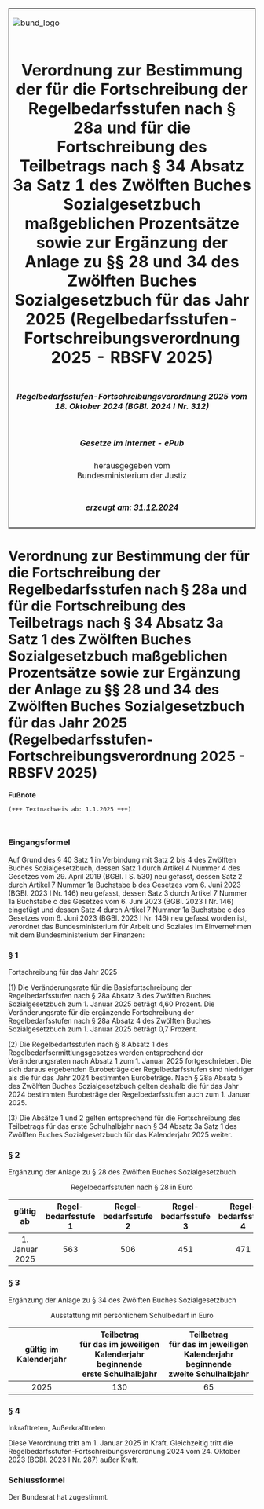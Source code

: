 <span id="DECKBLATT.html"></span>

<table border="0" frame="border" width="100%">

<tr valign="top">

<td align="left">

![bund\_logo](BfJ_2021_Web_de_de.gif)

</td>

<td align="right">

 

</td>

</tr>

<tr align="center" valign="middle">

<td colspan="2">

# Verordnung zur Bestimmung der für die Fortschreibung der Regelbedarfsstufen nach § 28a und für die Fortschreibung des Teilbetrags nach § 34 Absatz 3a Satz 1 des Zwölften Buches Sozialgesetzbuch maßgeblichen Prozentsätze sowie zur Ergänzung der Anlage zu §§ 28 und 34 des Zwölften Buches Sozialgesetzbuch für das Jahr 2025 (Regelbedarfsstufen-Fortschreibungsverordnung 2025 - RBSFV 2025)

</td>

</tr>

<tr align="center" valign="middle">

<td colspan="2">

##### Regelbedarfsstufen-Fortschreibungsverordnung 2025 vom 18. Oktober 2024 (BGBl. 2024 I Nr. 312)

</td>

</tr>

<tr align="center" valign="middle">

<td colspan="2">

  
  

##### Gesetze im Internet - ePub  
  
herausgegeben vom  
Bundesministerium der Justiz

</td>

</tr>

<tr align="center" valign="bottom">

<td colspan="2">

  
  

##### erzeugt am: 31.12.2024

</td>

</tr>

</table>

<span id="BJNR1380A0024.html"></span>

# Verordnung zur Bestimmung der für die Fortschreibung der Regelbedarfsstufen nach § 28a und für die Fortschreibung des Teilbetrags nach § 34 Absatz 3a Satz 1 des Zwölften Buches Sozialgesetzbuch maßgeblichen Prozentsätze sowie zur Ergänzung der Anlage zu §§ 28 und 34 des Zwölften Buches Sozialgesetzbuch für das Jahr 2025 (Regelbedarfsstufen-Fortschreibungsverordnung 2025 - RBSFV 2025)

<div>

  
**Fußnote**

<div class="jnhtml">

<div>

<div class="jurAbsatz">

  

``` 
(+++ Textnachweis ab: 1.1.2025 +++)

 
```

</div>

</div>

</div>

</div>

<span id="BJNR1380A0024BJNE000100000.html"></span>

### Eingangsformel  

<div>

<div class="jnhtml">

<div>

<div class="jurAbsatz">

Auf Grund des § 40 Satz 1 in Verbindung mit Satz 2 bis 4 des Zwölften
Buches Sozialgesetzbuch, dessen Satz 1 durch Artikel 4 Nummer 4 des
Gesetzes vom 29. April 2019 (BGBl. I S. 530) neu gefasst, dessen Satz 2
durch Artikel 7 Nummer 1a Buchstabe b des Gesetzes vom 6. Juni 2023
(BGBl. 2023 I Nr. 146) neu gefasst, dessen Satz 3 durch Artikel 7 Nummer
1a Buchstabe c des Gesetzes vom 6. Juni 2023 (BGBl. 2023 I Nr. 146)
eingefügt und dessen Satz 4 durch Artikel 7 Nummer 1a Buchstabe c des
Gesetzes vom 6. Juni 2023 (BGBl. 2023 I Nr. 146) neu gefasst worden ist,
verordnet das Bundesministerium für Arbeit und Soziales im Einvernehmen
mit dem Bundesministerium der Finanzen:

</div>

</div>

</div>

</div>

<span id="BJNR1380A0024BJNE000200000.html"></span>

### § 1  
Fortschreibung für das Jahr 2025

<div>

<div class="jnhtml">

<div>

<div class="jurAbsatz">

(1) Die Veränderungsrate für die Basisfortschreibung der
Regelbedarfsstufen nach § 28a Absatz 3 des Zwölften Buches
Sozialgesetzbuch zum 1. Januar 2025 beträgt 4,60 Prozent. Die
Veränderungsrate für die ergänzende Fortschreibung der
Regelbedarfsstufen nach § 28a Absatz 4 des Zwölften Buches
Sozialgesetzbuch zum 1. Januar 2025 beträgt 0,7 Prozent.

</div>

<div class="jurAbsatz">

(2) Die Regelbedarfsstufen nach § 8 Absatz 1 des
Regelbedarfsermittlungsgesetzes werden entsprechend der
Veränderungsraten nach Absatz 1 zum 1. Januar 2025 fortgeschrieben. Die
sich daraus ergebenden Eurobeträge der Regelbedarfsstufen sind niedriger
als die für das Jahr 2024 bestimmten Eurobeträge. Nach § 28a Absatz 5
des Zwölften Buches Sozialgesetzbuch gelten deshalb die für das Jahr
2024 bestimmten Eurobeträge der Regelbedarfsstufen auch zum 1. Januar
2025.

</div>

<div class="jurAbsatz">

(3) Die Absätze 1 und 2 gelten entsprechend für die Fortschreibung des
Teilbetrags für das erste Schulhalbjahr nach § 34 Absatz 3a Satz 1 des
Zwölften Buches Sozialgesetzbuch für das Kalenderjahr 2025 weiter.

</div>

</div>

</div>

</div>

<span id="BJNR1380A0024BJNE000300000.html"></span>

### § 2  
Ergänzung der Anlage zu § 28 des Zwölften Buches Sozialgesetzbuch

<div>

<div class="jnhtml">

<div>

<div class="jurAbsatz" style="text-align:center;">

Regelbedarfsstufen nach § 28 in Euro

<table style="width:99%;">
<colgroup>
<col style="width: 21%" />
<col style="width: 13%" />
<col style="width: 13%" />
<col style="width: 13%" />
<col style="width: 13%" />
<col style="width: 13%" />
<col style="width: 13%" />
</colgroup>
<thead>
<tr class="header">
<th style="text-align: center;">gültig ab</th>
<th style="text-align: center;">Regel-<br />
bedarfsstufe<br />
1</th>
<th style="text-align: center;">Regel-<br />
bedarfsstufe<br />
2</th>
<th style="text-align: center;">Regel-<br />
bedarfsstufe<br />
3</th>
<th style="text-align: center;">Regel-<br />
bedarfsstufe<br />
4</th>
<th style="text-align: center;">Regel-<br />
bedarfsstufe<br />
5</th>
<th style="text-align: center;">Regel-<br />
bedarfsstufe<br />
6</th>
</tr>
</thead>
<tbody>
<tr class="odd">
<td style="text-align: center;">1. Januar 2025</td>
<td style="text-align: center;">563</td>
<td style="text-align: center;">506</td>
<td style="text-align: center;">451</td>
<td style="text-align: center;">471</td>
<td style="text-align: center;">390</td>
<td style="text-align: center;">357</td>
</tr>
</tbody>
</table>

</div>

</div>

</div>

</div>

<span id="BJNR1380A0024BJNE000400000.html"></span>

### § 3  
Ergänzung der Anlage zu § 34 des Zwölften Buches Sozialgesetzbuch

<div>

<div class="jnhtml">

<div>

<div class="jurAbsatz" style="text-align:center;">

Ausstattung mit persönlichem Schulbedarf in Euro

<table style="width:99%;">
<colgroup>
<col style="width: 27%" />
<col style="width: 36%" />
<col style="width: 36%" />
</colgroup>
<thead>
<tr class="header">
<th style="text-align: center;">gültig im Kalenderjahr</th>
<th style="text-align: center;">Teilbetrag<br />
für das im jeweiligen<br />
Kalenderjahr beginnende<br />
erste Schulhalbjahr</th>
<th style="text-align: center;">Teilbetrag<br />
für das im jeweiligen<br />
Kalenderjahr beginnende<br />
zweite Schulhalbjahr</th>
</tr>
</thead>
<tbody>
<tr class="odd">
<td style="text-align: center;">2025</td>
<td style="text-align: center;">130</td>
<td style="text-align: center;">65</td>
</tr>
</tbody>
</table>

</div>

</div>

</div>

</div>

<span id="BJNR1380A0024BJNE000500000.html"></span>

### § 4  
Inkrafttreten, Außerkrafttreten

<div>

<div class="jnhtml">

<div>

<div class="jurAbsatz">

Diese Verordnung tritt am 1. Januar 2025 in Kraft. Gleichzeitig tritt
die Regelbedarfsstufen-Fortschreibungsverordnung 2024 vom 24. Oktober
2023 (BGBl. 2023 I Nr. 287) außer Kraft.

</div>

</div>

</div>

</div>

<span id="BJNR1380A0024BJNE000600000.html"></span>

### Schlussformel  

<div>

<div class="jnhtml">

<div>

<div class="jurAbsatz">

Der Bundesrat hat zugestimmt.

</div>

</div>

</div>

</div>
